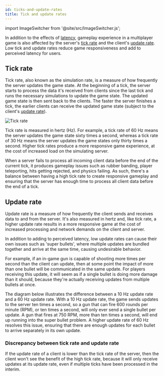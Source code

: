 ```yaml
---
id: ticks-and-update-rates
title: Tick and update rates
---
```

import ImageSwitcher from '@site/src/ImageSwitcher.js';

In addition to the effects of [latency](lagandpacketloss.md), gameplay experience in a multiplayer game is also affected by the server's [tick rate](#tick-rate) and the client's [update rate](#update-rate). Low tick and update rates reduce game responsiveness and add to perceived latency for users.

## Tick rate

Tick rate, also known as the simulation rate, is a measure of how frequently the server updates the game state. At the beginning of a tick, the server starts to process the data it's received from clients since the last tick and runs the necessary simulations to update the game state. The updated game state is then sent back to the clients. The faster the server finishes a tick, the earlier clients can receive the updated game state (subject to the client's [update rate](#update-rate)).

![Tick rate](/img/tick_rate.png)

Tick rate is measured in hertz (Hz). For example, a tick rate of 60 Hz means the server updates the game state sixty times a second, whereas a tick rate of 30 Hz means the server updates the game states only thirty times a second. Higher tick rates produce a more responsive game experience, at the cost of increased load on the simulating server.

When a server fails to process all incoming client data before the end of the current tick, it produces gameplay issues such as rubber banding, player teleporting, hits getting rejected, and physics failing. As such, there's a balance between having a high tick rate to create responsive gameplay and ensuring that the server has enough time to process all client data before the end of a tick.

## Update rate

Update rate is a measure of how frequently the client sends and receives data to and from the server. It's also measured in hertz and, like tick rate, a higher update rate results in a more responsive game at the cost of increased processing and network demands on the client and server.

<ImageSwitcher
lightImageSrc="/update-rates-light.png?text=LightMode"
darkImageSrc="/update-rates-dark.png?text=DarkMode"/>

In addition to adding to perceived latency, low update rates can cause their own issues such as 'super bullets', where multiple updates are bundled together and arrive at the same time, causing undesirable behavior.

For example, if an in-game gun is capable of shooting more times per second than the client can update, then at some point the impact of more than one bullet will be communicated in the same update. For players receiving this update, it will seem as if a single bullet is doing more damage than it should, because they're actually receiving updates from multiple bullets at once.

The diagram below illustrates the difference between a 10 Hz update rate and a 60 Hz update rate. With a 10 Hz update rate, the game sends updates to the server ten times a second, so a gun that can fire 600 rounds per minute (RPM), or ten times a second, will only ever send a single bullet per update. A gun that fires at 750 RPM, more than ten times a second, will end up running into the super bullet problem. A higher update rate of 60 Hz resolves this issue, ensuring that there are enough updates for each bullet to arrive separately in its own update.

<ImageSwitcher
lightImageSrc="/rpm_update_rates-light.png?text=LightMode"
darkImageSrc="/rpm_update_rates-dark.png?text=DarkMode"/>

### Discrepancy between tick rate and update rate

If the update rate of a client is lower than the tick rate of the server, then the client won't see the benefit of the high tick rate, because it will only receive updates at its update rate, even if multiple ticks have been processed in the interim.
